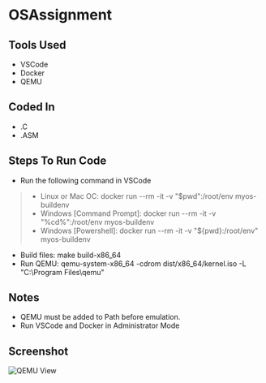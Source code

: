 # OSAssignment

## Tools Used
* VSCode
* Docker
* QEMU

## Coded In
* .C
* .ASM

## Steps To Run Code
* Run the following command in VSCode
>*  Linux or Mac OC: docker run --rm -it -v "$pwd":/root/env myos-buildenv
>*  Windows [Command Prompt]: docker run --rm -it -v "%cd%":/root/env myos-buildenv
>*  Windows [Powershell]: docker run --rm -it -v "${pwd}:/root/env" myos-buildenv
* Build files: make build-x86_64
* Run QEMU: qemu-system-x86_64 -cdrom dist/x86_64/kernel.iso -L "C:\Program Files\qemu"

## Notes

* QEMU must be added to Path before emulation.
* Run VSCode and Docker in Administrator Mode

## Screenshot
![QEMU View](https://i.imgur.com/somPyZC.png)
